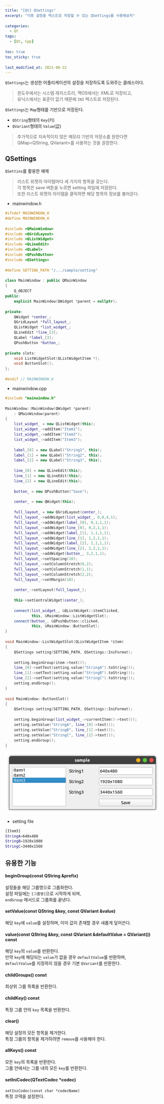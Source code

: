```yaml
---
title: "[Qt] QSettings"
excerpt: "각종 설정을 텍스트로 저장할 수 있는 QSettings를 사용해보자"

categories:
  - Qt
tags:
  - [Qt, Cpp]

toc: true
toc_sticky: true

last_modified_at: 2021-08-22
---
```


`QSettings`는 생성한 어플리케이션의 설정을 저장하도록 도와주는 클래스이다.

> 윈도우에서는 시스템 레지스트리, 맥OS에서는 XML로 저장되고,   
유닉스에서는 표준이 없기 때문에 `INI` 텍스트로 저장된다.

`QSettings`는 `Map`형태를 기반으로 저장된다.
* `QString`형태의 `Key`(키)
* `QVariant`형태의 `Value`(값)

> 추가적으로 지속적이지 않은 메모리 기반의 저장소를 원한다면   
QMap<QString, QVariant>를 사용하는 것을 권장한다.

## QSettings

`QSettins`를 활용한 예제

> 리스트 위젯의 아이템마다 세 가지의 항목을 갖는다.   
각 항목은 save 버튼을 누르면 setting 파일에 저장된다.   
또한 리스트 위젯의 아이템을 클릭하면 해당 항목의 정보를 불러온다.

* mainwindow.h

```cpp
#ifndef MAINWINDOW_H
#define MAINWINDOW_H

#include <QMainWindow>
#include <QGridLayout>
#include <QListWidget>
#include <QLineEdit>
#include <QLabel>
#include <QPushButton>
#include <QSettings>

#define SETTING_PATH "/.../sample/setting"

class MainWindow : public QMainWindow
{
    Q_OBJECT
public:
    explicit MainWindow(QWidget *parent = nullptr);

private:
    QWidget *center_;
    QGridLayout *full_layout_;
    QListWidget *list_widget_;
    QLineEdit *line_[3];
    QLabel *label_[3];
    QPushButton *button_;

private slots:
    void ListWidgetSlot(QListWidgetItem *);
    void ButtonSlot();
};

#endif // MAINWINDOW_H
```

* mainwindow.cpp

```cpp
#include "mainwindow.h"

MainWindow::MainWindow(QWidget *parent)
    : QMainWindow(parent)
{
    list_widget_ = new QListWidget(this);
    list_widget_->addItem("Item1");
    list_widget_->addItem("Item2");
    list_widget_->addItem("Item3");

    label_[0] = new QLabel("String1", this);
    label_[1] = new QLabel("String2", this);
    label_[2] = new QLabel("String3", this);

    line_[0] = new QLineEdit(this);
    line_[1] = new QLineEdit(this);
    line_[2] = new QLineEdit(this);

    button_ = new QPushButton("Save");

    center_ = new QWidget(this);

    full_layout_ = new QGridLayout(center_);
    full_layout_->addWidget(list_widget_, 0,0,4,1);
    full_layout_->addWidget(label_[0], 0,1,1,1);
    full_layout_->addWidget(line_[0], 0,2,1,1);
    full_layout_->addWidget(label_[1], 1,1,1,1);
    full_layout_->addWidget(line_[1], 1,2,1,1);
    full_layout_->addWidget(label_[2], 2,1,1,1);
    full_layout_->addWidget(line_[2], 2,2,1,1);
    full_layout_->addWidget(button_, 3,2,1,1);
    full_layout_->setSpacing(10);
    full_layout_->setColumnStretch(0,2);
    full_layout_->setColumnStretch(1,1);
    full_layout_->setColumnStretch(2,2);
    full_layout_->setMargin(10);

    center_->setLayout(full_layout_);

    this->setCentralWidget(center_);

    connect(list_widget_, &QListWidget::itemClicked,
            this, &MainWindow::ListWidgetSlot);
    connect(button_, &QPushButton::clicked,
            this, &MainWindow::ButtonSlot);
}

void MainWindow::ListWidgetSlot(QListWidgetItem *item)
{
    QSettings setting(SETTING_PATH, QSettings::IniFormat);

    setting.beginGroup(item->text());
    line_[0]->setText(setting.value("StringA").toString());
    line_[1]->setText(setting.value("StringB").toString());
    line_[2]->setText(setting.value("StringC").toString());
    setting.endGroup();
}

void MainWindow::ButtonSlot()
{
    QSettings setting(SETTING_PATH, QSettings::IniFormat);

    setting.beginGroup(list_widget_->currentItem()->text());
    setting.setValue("StringA", line_[0]->text());
    setting.setValue("StringB", line_[1]->text());
    setting.setValue("StringC", line_[2]->text());
    setting.endGroup();
}
```

![image](/images/qt-image/qsettins_result.png)

* setting file

```bash
[Item3]
StringA=640x480
StringB=1920x1080
StringC=3440x1560
```

## 유용한 기능

#### beginGroup(const QString &prefix)

설정들을 해당 그룹명으로 그룹화한다.   
설정 파일에는 `[그룹명]`으로 시작하게 되며,   
`endGroup` 메서드로 그룹화를 끝낸다.

#### setValue(const QString &key, const QVariant &value)

해당 `key`에 `value`를 설정하며, 이미 값이 존재할 경우 새롭게 덮어쓴다.

#### value(const QString &key, const QVariant &defaultValue = QVariant()) const

해당 `key`의 `value`를 반환한다.   
만약 `key`에 해당되는 `value`가 없을 경우 `defaultValue`를 반환하며,   
`defaultValue`를 지정하지 않을 경우 기본 `QVariant`를 반환한다.

#### childGroups() const

최상위 그룹 목록을 반환한다.

#### childKey() const

특정 그룹 안의 `key` 목록을 반환한다.

#### clear()

해당 설정의 모든 항목을 제거한다.   
특정 그룹의 항목을 제거하려면 `remove`를 사용해야 한다.

#### allKeys() const

모든 `key`의 목록을 반환한다.   
그룹 안에서는 그룹 내의 모든 `key`를 반환한다.

#### setIniCodec(QTextCodec *codec)

`setIniCodec(const char *codecName)`   
특정 코덱을 설정한다.